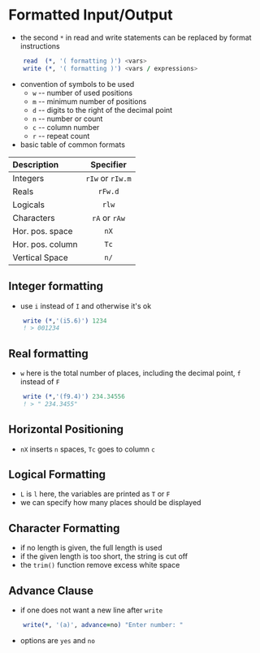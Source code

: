 # Formatted Input/Output

- the second `*` in read and write statements can be replaced by format instructions
```fortran 
    read  (*, '( formatting )') <vars>
    write (*, '( formatting )') <vars / expressions>
```
- convention of symbols to be used
    - `w` -- number of used positions
    - `m` -- minimum number of positions
    - `d` -- digits to the right of the decimal point
    - `n` -- number or count
    - `c` -- column number
    - `r` -- repeat count
- basic table of common formats

|  Description      |  Specifier        |
|:------------------|:-----------------:|
| Integers          | `rIw` or `rIw.m`  |
| Reals             | `rFw.d`           |
| Logicals          | `rlw`             |
| Characters        | `rA` or `rAw`     |
| Hor. pos. space   | `nX`              |
| Hor. pos. column  | `Tc`              |
| Vertical Space    | `n/`              |

## Integer formatting

- use `i` instead of `I` and otherwise it's ok
```fortran
    write (*,'(i5.6)') 1234
    ! > 001234
```

## Real formatting

- `w` here is the total number of places, including the decimal point, `f` instead of `F`
```fortran
    write (*,'(f9.4)') 234.34556
    ! > " 234.3455"
```

## Horizontal Positioning

- `nX` inserts `n` spaces, `Tc` goes to column `c`

## Logical Formatting

- `L` is `l` here, the variables are printed as `T` or `F`
- we can specify how many places should be displayed

## Character Formatting

- if no length is given, the full length is used
- if the given length is too short, the string is cut off
- the `trim()` function remove excess white space

## Advance Clause

- if one does not want a new line after `write`
```fortran
    write(*, '(a)', advance=no) "Enter number: "
```
- options are `yes` and `no`
